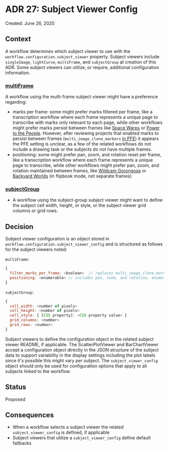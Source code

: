 # ADR 27: Subject Viewer Config

Created: June 26, 2020

## Context

A workflow determines which subject viewer to use with the `workflow.configuration.subject_viewer` property. Subject viewers include `singleImage`, `lightCurve`, `multiFrame`, and `subjectGroup` at creation of this ADR. Some subject viewers can utilize, or require, additional configuration information.

### [multiFrame](https://github.com/zooniverse/front-end-monorepo/tree/master/packages/lib-classifier/src/components/Classifier/components/SubjectViewer/components/MultiFrameViewer)

A workflow using the multi-frame subject viewer might have a preference regarding:

- marks per frame: some might prefer marks filtered per frame, like a transcription workflow where each frame represents a unique page to transcribe with marks only relevant to each page, while other workflows might prefer marks persist between frames like [Space Warps](https://www.zooniverse.org/projects/aprajita/space-warps-hsc/classify) or [Power to the People](https://www.zooniverse.org/projects/alycialeonard/power-to-the-people). However, after reviewing projects that enabled marks to persist between frames (`multi_image_clone_markers` [in PFE](https://github.com/zooniverse/Panoptes-Front-End/blob/master/app/classifier/tasks/drawing/markings-renderer.cjsx#L55)) it appears the PFE setting is unclear, as a few of the related workflows do not include a drawing task or the subjects do not have multiple frames.
- positioning: some might prefer pan, zoom, and rotation reset per frame, like a transcription workflow where each frame represents a unique page to transcribe, while other workflows might prefer pan, zoom, and rotation maintained between frames, like [Wildcam Gorongosa](https://www.zooniverse.org/projects/zooniverse/wildcam-gorongosa/classify) or [Backyard Worlds](https://www.zooniverse.org/projects/marckuchner/backyard-worlds-planet-9/classify) (in flipbook mode, not separate frames)

### [subjectGroup](https://github.com/zooniverse/front-end-monorepo/tree/master/packages/lib-classifier/src/components/Classifier/components/SubjectViewer/components/SubjectGroupViewer)

- A workflow using the subject-group subject viewer might want to define the subject cell width, height, or style, or the subject viewer grid columns or grid rows.

## Decision

Subject viewer configuration is an object stored in `workflow.configuration.subject_viewer_config` and is structured as follows for the subject viewers noted:

`multiFrame`:

```javascript
{
  filter_marks_per_frame: <boolean>  // replaces multi_image_clone_markers in PFE
  positioning: <enumerable> // includes pan, zoom, and rotation, enumerable i.e. "maintain", "reset"
}
```

`subjectGroup`:

```javascript
{
  cell_width: <number of pixels>
  cell_height: <number of pixels>
  cell_style: { [CSS property]: <CSS property value> }
  grid_columns: <number>
  grid_rows: <number>
}
```

Subject viewers to define the configuration object in the related subject viewer README, if applicable.
The ScatterPlotViewer and BarChartViewer accept a configuration object directly in the JSON structure of the subject data to support variability in the display settings including the plot labels since it's possible this might vary per subject. The `subject_viewer_config` object should only be used for  configuration options that apply to all subjects linked to the workflow. 
## Status

Proposed

## Consequences

- When a workflow selects a subject viewer the related `subject_viewer_config` is defined, if applicable
- Subject viewers that utilize a `subject_viewer_config` define default fallbacks
